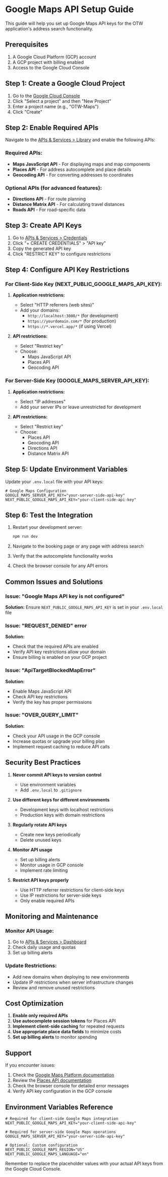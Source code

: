 # Google Maps API Setup Guide

This guide will help you set up Google Maps API keys for the OTW application's address search functionality.

## Prerequisites

1. A Google Cloud Platform (GCP) account
2. A GCP project with billing enabled
3. Access to the Google Cloud Console

## Step 1: Create a Google Cloud Project

1. Go to the [Google Cloud Console](https://console.cloud.google.com/)
2. Click "Select a project" and then "New Project"
3. Enter a project name (e.g., "OTW-Maps")
4. Click "Create"

## Step 2: Enable Required APIs

Navigate to the [APIs & Services > Library](https://console.cloud.google.com/apis/library) and enable the following APIs:

### Required APIs:
- **Maps JavaScript API** - For displaying maps and map components
- **Places API** - For address autocomplete and place details
- **Geocoding API** - For converting addresses to coordinates

### Optional APIs (for advanced features):
- **Directions API** - For route planning
- **Distance Matrix API** - For calculating travel distances
- **Roads API** - For road-specific data

## Step 3: Create API Keys

1. Go to [APIs & Services > Credentials](https://console.cloud.google.com/apis/credentials)
2. Click "+ CREATE CREDENTIALS" > "API key"
3. Copy the generated API key
4. Click "RESTRICT KEY" to configure restrictions

## Step 4: Configure API Key Restrictions

### For Client-Side Key (NEXT_PUBLIC_GOOGLE_MAPS_API_KEY):

1. **Application restrictions:**
   - Select "HTTP referrers (web sites)"
   - Add your domains:
     - `http://localhost:3000/*` (for development)
     - `https://yourdomain.com/*` (for production)
     - `https://*.vercel.app/*` (if using Vercel)

2. **API restrictions:**
   - Select "Restrict key"
   - Choose:
     - Maps JavaScript API
     - Places API
     - Geocoding API

### For Server-Side Key (GOOGLE_MAPS_SERVER_API_KEY):

1. **Application restrictions:**
   - Select "IP addresses"
   - Add your server IPs or leave unrestricted for development

2. **API restrictions:**
   - Select "Restrict key"
   - Choose:
     - Places API
     - Geocoding API
     - Directions API
     - Distance Matrix API

## Step 5: Update Environment Variables

Update your `.env.local` file with your API keys:

```env
# Google Maps Configuration
GOOGLE_MAPS_SERVER_API_KEY="your-server-side-api-key"
NEXT_PUBLIC_GOOGLE_MAPS_API_KEY="your-client-side-api-key"
```

## Step 6: Test the Integration

1. Restart your development server:
   ```bash
   npm run dev
   ```

2. Navigate to the booking page or any page with address search
3. Verify that the autocomplete functionality works
4. Check the browser console for any API errors

## Common Issues and Solutions

### Issue: "Google Maps API key is not configured"
**Solution:** Ensure `NEXT_PUBLIC_GOOGLE_MAPS_API_KEY` is set in your `.env.local` file

### Issue: "REQUEST_DENIED" error
**Solution:** 
- Check that the required APIs are enabled
- Verify API key restrictions allow your domain
- Ensure billing is enabled on your GCP project

### Issue: "ApiTargetBlockedMapError"
**Solution:**
- Enable Maps JavaScript API
- Check API key restrictions
- Verify the key has proper permissions

### Issue: "OVER_QUERY_LIMIT"
**Solution:**
- Check your API usage in the GCP console
- Increase quotas or upgrade your billing plan
- Implement request caching to reduce API calls

## Security Best Practices

1. **Never commit API keys to version control**
   - Use environment variables
   - Add `.env.local` to `.gitignore`

2. **Use different keys for different environments**
   - Development keys with localhost restrictions
   - Production keys with domain restrictions

3. **Regularly rotate API keys**
   - Create new keys periodically
   - Delete unused keys

4. **Monitor API usage**
   - Set up billing alerts
   - Monitor usage in GCP console
   - Implement rate limiting

5. **Restrict API keys properly**
   - Use HTTP referrer restrictions for client-side keys
   - Use IP restrictions for server-side keys
   - Only enable required APIs

## Monitoring and Maintenance

### Monitor API Usage:
1. Go to [APIs & Services > Dashboard](https://console.cloud.google.com/apis/dashboard)
2. Check daily usage and quotas
3. Set up billing alerts

### Update Restrictions:
- Add new domains when deploying to new environments
- Update IP restrictions when server infrastructure changes
- Review and remove unused restrictions

## Cost Optimization

1. **Enable only required APIs**
2. **Use autocomplete session tokens** for Places API
3. **Implement client-side caching** for repeated requests
4. **Use appropriate place data fields** to minimize costs
5. **Set up billing alerts** to monitor spending

## Support

If you encounter issues:
1. Check the [Google Maps Platform documentation](https://developers.google.com/maps/documentation)
2. Review the [Places API documentation](https://developers.google.com/maps/documentation/places/web-service)
3. Check the browser console for detailed error messages
4. Verify API key configuration in the GCP console

## Environment Variables Reference

```env
# Required for client-side Google Maps integration
NEXT_PUBLIC_GOOGLE_MAPS_API_KEY="your-client-side-api-key"

# Required for server-side Google Maps operations
GOOGLE_MAPS_SERVER_API_KEY="your-server-side-api-key"

# Optional: Custom configuration
NEXT_PUBLIC_GOOGLE_MAPS_REGION="US"
NEXT_PUBLIC_GOOGLE_MAPS_LANGUAGE="en"
```

Remember to replace the placeholder values with your actual API keys from the Google Cloud Console.